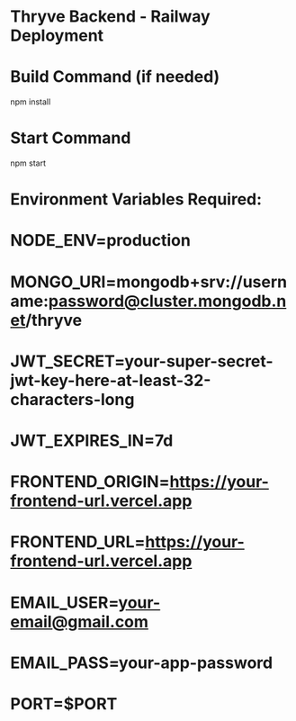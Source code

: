 # Thryve Backend - Railway Deployment

# Build Command (if needed)
npm install

# Start Command  
npm start

# Environment Variables Required:
# NODE_ENV=production
# MONGO_URI=mongodb+srv://username:password@cluster.mongodb.net/thryve
# JWT_SECRET=your-super-secret-jwt-key-here-at-least-32-characters-long
# JWT_EXPIRES_IN=7d
# FRONTEND_ORIGIN=https://your-frontend-url.vercel.app
# FRONTEND_URL=https://your-frontend-url.vercel.app
# EMAIL_USER=your-email@gmail.com
# EMAIL_PASS=your-app-password
# PORT=$PORT